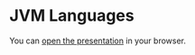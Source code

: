 # JVM Languages

You can [open the presentation](http://public.iwork.com/document/?a=p1045023190&d=JVM_Languages_at_IDC.key) in your browser.

